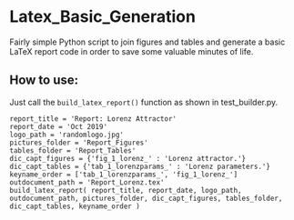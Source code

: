 # Latex_Basic_Generation
Fairly simple Python script to join figures and tables and generate a basic LaTeX report code in order to save some valuable minutes of life.

## How to use:

Just call the `build_latex_report()` function as shown in test_builder.py.

	report_title = 'Report: Lorenz Attractor'
	report_date = 'Oct 2019'
	logo_path = 'randomlogo.jpg'
	pictures_folder = 'Report_Figures'
	tables_folder = 'Report_Tables'
	dic_capt_figures = {'fig_1_lorenz_' : 'Lorenz attractor.'}
	dic_capt_tables = {'tab_1_lorenzparams_' : 'Lorenz parameters.'}
	keyname_order = ['tab_1_lorenzparams_', 'fig_1_lorenz_']
	outdocument_path = 'Report_Lorenz.tex'
	build_latex_report( report_title, report_date, logo_path, outdocument_path, pictures_folder, dic_capt_figures, tables_folder, 					dic_capt_tables, keyname_order )

